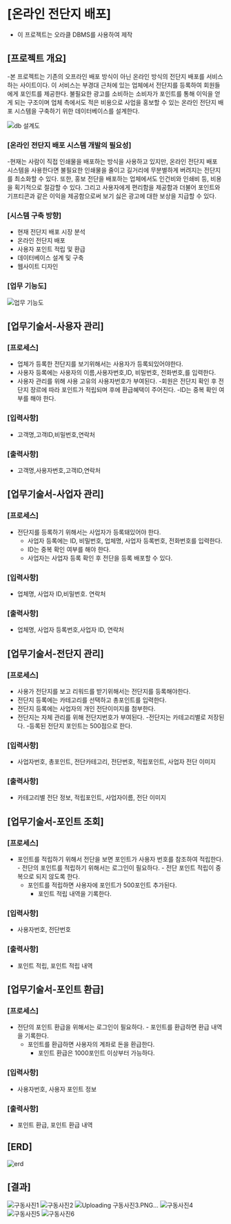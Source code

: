 # [온라인 전단지 배포]

* 이 프로젝트는 오라클 DBMS를 사용하여 제작

## [프로젝트 개요]

 -본 프로젝트는 기존의 오프라인 배포 방식이 아닌 온라인 방식의 전단지 배포를 서비스하는 사이트이다. 이 서비스는 부경대 근처에 있는 업체에서 전단지를 등록하여 회원들에게 포인트를 제공한다. 불필요한 광고를 소비하는 소비자가 포인트를 통해 이익을 얻게 되는 구조이며 업체 측에서도 적은 비용으로 사업을 홍보할 수 있는 온라인 전단지 배포 시스템을 구축하기 위한 데이터베이스를 설계한다.
 
![db 설계도](https://user-images.githubusercontent.com/48741014/76323526-2c390f00-6328-11ea-8b23-f905eec12deb.PNG)


### [온라인 전단지 배포 시스템 개발의 필요성]
-현재는 사람이 직접 인쇄물을 배포하는 방식을 사용하고 있지만, 온라인 전단지 배포 시스템을 사용한다면 불필요한 인쇄물을 줄이고 길거리에 무분별하게 버려지는 전단지를 최소화할 수 있다. 또한, 홍보 전단을 배포하는 업체에서도 인건비와 인쇄비 등, 비용을 획기적으로 절감할 수 있다. 그리고 사용자에게 편리함을 제공함과 더불어 포인트와 기프티콘과 같은 이익을 제공함으로써 보기 싫은 광고에 대한 보상을 지급할 수 있다.


### [시스템 구축 방향]

- 현재 전단지 배포 시장 분석
- 온라인 전단지 배포 
- 사용자 포인트 적립 및 환급
- 데이터베이스 설계 및 구축
- 웹사이트 디자인 

### [업무 기능도]
![업무 기능도](https://user-images.githubusercontent.com/48741014/76323449-13305e00-6328-11ea-8cad-3fab83c68af1.PNG)

## [업무기술서-사용자 관리]

### [프로세스]
- 업체가 등록한 전단지를 보기위해서는 사용자가 등록되있어야한다.
- 사용자 등록에는 사용자의 이름,사용자번호,ID, 비밀번호, 전화번호,를 입력한다.
- 사용자 관리를 위해 사용 고유의 사용자번호가 부여된다.
-회원은 전단지 확인 후 전단지 장르에 따라 포인트가 적립되며 후에 환급혜택이 
주어진다.
-ID는 중복 확인 여부를 해야 한다.

### [입력사항]
- 고객명,고객ID,비밀번호,연락처  

### [출력사항]
- 고객명,사용자번호,고객ID,연락처

## [업무기술서-사업자 관리]

### [프로세스]
- 전단지를 등록하기 위해서는 사업자가 등록돼있어야 한다.
	- 사업자 등록에는 ID, 비밀번호, 업체명, 사업자 등록번호, 전화번호를 입력한다. 
	- ID는 중복 확인 여부를 해야 한다.
	- 사업자는 사업자 등록 확인 후 전단을 등록 배포할 수 있다.
 
### [입력사항]
- 업체명, 사업자 ID,비밀번호. 연락처 

### [출력사항]
- 업체명, 사업자 등록번호,사업자 ID, 연락처 

## [업무기술서-전단지 관리]

### [프로세스]
- 사용가 전단지를 보고 리워드를 받기위해서는 전단지를 등록해야한다. 
- 전단지 등록에는 카테고리를 선택하고 총포인트를 입력한다.
- 전단지 등록에는 사업자의 개인 전단이미지를 첨부한다.
- 전단지는 자체 관리를 위해 전단지번호가 부여된다.
-전단지는 카테고리별로 저장된다.
-등록된 전단지 포인트는 500점으로 한다.

### [입력사항]
- 사업자번호, 총포인트, 전단카테고리, 전단번호, 적립포인트, 사업자 전단 이미지

### [출력사항]
- 카테고리별 전단 정보, 적립포인트, 사업자이름, 전단 이미지

## [업무기술서-포인트 조회]

### [프로세스]
- 포인트를 적립하기 위해서 전단을 보면 포인트가 사용자 번호를 참조하여 적립한다.
       - 전단의 포인트를 적립하기 위해서는 로그인이 필요하다.
       - 전단 포인트 적립이 중복으로 되지 않도록 한다.
	- 포인트를 적립하면 사용자에 포인트가 500포인트 추가된다.
       - 포인트 적립 내역을 기록한다.

### [입력사항]
- 사용자번호, 전단번호 

### [출력사항]
- 포인트 적립, 포인트 적립 내역

## [업무기술서-포인트 환급]

### [프로세스]
- 전단의 포인트 환급을 위해서는 로그인이 필요하다.
       - 포인트를 환급하면 환급 내역을 기록한다.
	- 포인트를 환급하면 사용자의 계좌로 돈을 환급한다.
       - 포인트 환급은 1000포인트 이상부터 가능하다.

### [입력사항]
- 사용자번호, 사용자 포인트 정보

### [출력사항]
- 포인트 환급, 포인트 환급 내역

## [ERD]
![erd](https://user-images.githubusercontent.com/48741014/76324205-03fde000-6329-11ea-9fcb-8ed1b6bc6d4d.PNG)

## [결과]

![구동사진1](https://user-images.githubusercontent.com/48741014/76324304-2a238000-6329-11ea-8687-64a8b099e594.PNG)
![구동사진2](https://user-images.githubusercontent.com/48741014/76324310-2bed4380-6329-11ea-90dc-94e9da0adbf4.PNG)
![Uploading 구동사진3.PNG…]()
![구동사진4](https://user-images.githubusercontent.com/48741014/76324322-2e4f9d80-6329-11ea-89ec-3a6107d2491b.PNG)
![구동사진5](https://user-images.githubusercontent.com/48741014/76324326-2ee83400-6329-11ea-8038-b90070da9c94.PNG)
![구동사진6](https://user-images.githubusercontent.com/48741014/76324328-30196100-6329-11ea-930c-0dc8a96f4ca6.PNG)



